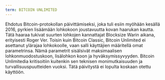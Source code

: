 ```yaml
---
term: BITCOIN UNLIMITED
---
```


Ehdotus Bitcoin-protokollan päivittämiseksi, joka tuli esiin myöhään kesällä 2016, pyrkien lisäämään lohkokoon joustavuutta kovan haarukan kautta. Tätä haaraa tukivat suurten lohkojen kannattajat Blocksize Warin aikana, erityisesti Roger Ver. Toisin kuin Bitcoin Classic, Bitcoin Unlimited ei asettanut ylärajaa lohkokoolle, vaan salli käyttäjien määritellä omat parametrinsa. Nämä parametrit sisälsivät maksimaalisen lohkonmuodostuskoon, lisälohkon koon ja hyväksymissyvyyden. Bitcoin Unlimitedia kritisoitiin kuitenkin sen teknisen monimutkaisuuden ja turvallisuuspuutteiden vuoksi. Tätä päivitystä ei lopulta koskaan otettu käyttöön.
